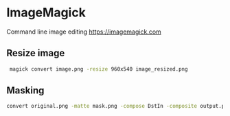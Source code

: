 # ImageMagick

Command line image editing https://imagemagick.com

## Resize image
```bash
 magick convert image.png -resize 960x540 image_resized.png
```



## Masking
```bash
convert original.png -matte mask.png -compose DstIn -composite output.png
```
